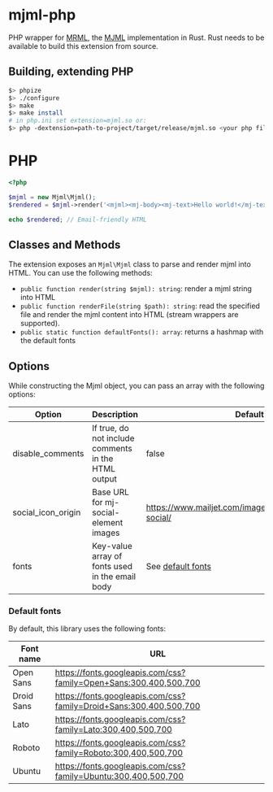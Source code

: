# mjml-php

PHP wrapper for [MRML](https://github.com/jdrouet/mrml), the [MJML](https://mjml.io) implementation in Rust.
Rust needs to be available to build this extension from source.

## Building, extending PHP

```sh
$> phpize
$> ./configure
$> make
$> make install
# in php.ini set extension=mjml.so or:
$> php -dextension=path-to-project/target/release/mjml.so <your php file>
```

# PHP

```php
<?php

$mjml = new Mjml\Mjml();
$rendered = $mjml->render('<mjml><mj-body><mj-text>Hello world!</mj-text></mj-body></mjml>');

echo $rendered; // Email-friendly HTML
```

## Classes and Methods

The extension exposes an `Mjml\Mjml` class to parse and render mjml into HTML. You can use the following methods:

- `public function render(string $mjml): string`: render a mjml string into HTML
- `public function renderFile(string $path): string`: read the specified file and render the mjml content into HTML (stream wrappers are supported).
- `public static function defaultFonts(): array`: returns a hashmap with the default fonts

## Options

While constructing the Mjml object, you can pass an array with the following options:

| Option             | Description                                         | Default                                                   |
|--------------------|-----------------------------------------------------|-----------------------------------------------------------|
| disable_comments   | If true, do not include comments in the HTML output | false                                                     |
| social_icon_origin | Base URL for mj-social-element images               | https://www.mailjet.com/images/theme/v1/icons/ico-social/ |
| fonts              | Key-value array of fonts used in the email body     | See [default fonts](#default-fonts)                       |

### Default fonts

By default, this library uses the following fonts:

| Font name  | URL                                                                |
|------------|--------------------------------------------------------------------|
| Open Sans  | https://fonts.googleapis.com/css?family=Open+Sans:300,400,500,700  |
| Droid Sans | https://fonts.googleapis.com/css?family=Droid+Sans:300,400,500,700 |
| Lato       | https://fonts.googleapis.com/css?family=Lato:300,400,500,700       |
| Roboto     | https://fonts.googleapis.com/css?family=Roboto:300,400,500,700     | 
| Ubuntu     | https://fonts.googleapis.com/css?family=Ubuntu:300,400,500,700     |

